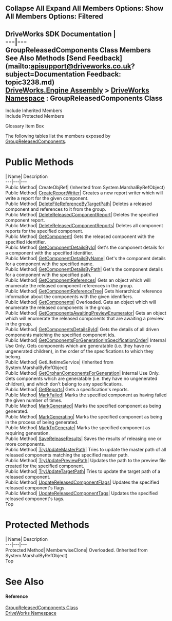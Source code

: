 Collapse All Expand All Members Options: Show All  Members Options: Filtered   
---  
DriveWorks SDK Documentation  |   
---|---  
GroupReleasedComponents Class Members   
See Also Methods [Send Feedback](mailto:apisupport@driveworks.co.uk?subject=Documentation Feedback: topic3238.md)  
[DriveWorks.Engine Assembly](topic2156.md) > [DriveWorks Namespace](topic2159.md) : GroupReleasedComponents Class  
---  
  
Include Inherited Members    
Include Protected Members  


Glossary Item Box

The following tables list the members exposed by [GroupReleasedComponents](topic3238.md).

# Public Methods

| Name| Description  
---|---|---  
Public Method| CreateObjRef|  (Inherited from System.MarshalByRefObject)  
Public Method| [CreateReportWriter](topic3244.md)| Creates a new report writer which will write a report for the given component.   
Public Method| [DeleteFileReferenceByTargetPath](topic3245.md)| Deletes a released component and references to it from the group.   
Public Method| [DeleteReleasedComponentReport](topic3246.md)| Deletes the specified component report.   
Public Method| [DeleteReleasedComponentReports](topic3247.md)| Deletes all component reports for the specified component.   
Public Method| [GetComponent](topic3248.md)| Gets the released component with the specified identifier.   
Public Method| [GetComponentDetailsById](topic3249.md)| Get's the component details for a component with the specified identifier.   
Public Method| [GetComponentDetailsByName](topic3250.md)| Get's the component details for a component with the specified name.   
Public Method| [GetComponentDetailsByPath](topic3251.md)| Get's the component details for a component with the specified path.   
Public Method| [GetComponentReferences](topic3252.md)| Gets an object which will enumerate the released component references in the group.   
Public Method| [GetComponentReferenceTree](topic3253.md)| Gets hierarchical reference information about the components with the given identifiers.   
Public Method| [GetComponents](topic3254.md)| Overloaded. Gets an object which will enumerate the released components in the group.   
Public Method| [GetComponentsAwaitingPreviewEnumerator](topic3257.md)| Gets an object which will enumerate the released components that are awaiting a preview in the group.   
Public Method| [GetComponentsDetailsById](topic3258.md)| Gets the details of all driven components matching the specified component ids.   
Public Method| [GetComponentsForGenerationInSpecificationOrder](topic3259.md)| Internal Use Only. Gets components which are generatable (i.e. they have no ungenerated children), in the order of the specifications to which they belong.   
Public Method| GetLifetimeService|  (Inherited from System.MarshalByRefObject)  
Public Method| [GetOrphanComponentsForGeneration](topic3260.md)| Internal Use Only. Gets components which are generatable (i.e. they have no ungenerated children), and which don't belong to any specifications.   
Public Method| [GetReports](topic3261.md)| Gets a specification's reports.   
Public Method| [MarkFailed](topic3262.md)| Marks the specified component as having failed the given number of times.   
Public Method| [MarkGenerated](topic3263.md)| Marks the specified component as being generated.   
Public Method| [MarkGenerating](topic3264.md)| Marks the specified component as being in the process of being generated.   
Public Method| [MarkToGenerate](topic3265.md)| Marks the specified component as requiring generation.   
Public Method| [SaveReleaseResults](topic3266.md)| Saves the results of releasing one or more components.   
Public Method| [TryUpdateMasterPath](topic3267.md)| Tries to update the master path of all released components matching the specified master path.   
Public Method| [TryUpdatePreviewPath](topic3268.md)| Updates the path to the preview file created for the specified component.   
Public Method| [TryUpdateTargetPath](topic3269.md)| Tries to update the target path of a released component.   
Public Method| [UpdateReleasedComponentFlags](topic3270.md)| Updates the specified released component's flags.   
Public Method| [UpdateReleasedComponentTags](topic3271.md)| Updates the specified released component's tags.   
Top

# Protected Methods

| Name| Description  
---|---|---  
Protected Method| MemberwiseClone| Overloaded. (Inherited from System.MarshalByRefObject)  
Top

# See Also

#### Reference

[GroupReleasedComponents Class](topic3238.md)   
[DriveWorks Namespace](topic2159.md)


